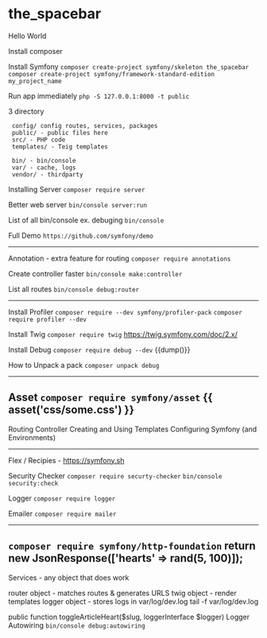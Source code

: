 # the_spacebar
Hello World

Install composer

Install Symfony
`composer create-project symfony/skeleton the_spacebar`
`composer create-project symfony/framework-standard-edition my_project_name`

Run app immediately
`php -S 127.0.0.1:8000 -t public`

3 directory
```
 config/ config routes, services, packages
 public/ - public files here
 src/ - PHP code
 templates/ - Teig templates

 bin/ - bin/console
 var/ - cache, logs
 vendor/ - thirdparty
 ```

Installing Server
`composer require server`

Better web server
`bin/console server:run`

List of all bin/console ex. debuging
`bin/console`

Full Demo
`https://github.com/symfony/demo`

----------------------

Annotation - extra feature for routing
`composer require annotations`

Create controller faster
`bin/console make:controller`

List all routes
`bin/console debug:router`

-----------------------

Install Profiler
`composer require --dev symfony/profiler-pack`
`composer require profiler --dev`

Install Twig
`composer require twig`
https://twig.symfony.com/doc/2.x/

Install Debug
`composer require debug --dev`
 {{dump()}}

How to Unpack a pack
`composer unpack debug`

----------------------
Asset
`composer require symfony/asset`
{{ asset('css/some.css') }}
----------------------

Routing
Controller
Creating and Using Templates
Configuring Symfony (and Environments)

----------------------

Flex / Recipies - https://symfony.sh

Security Checker
`composer require securty-checker`
`bin/console security:check`

Logger
`composer require logger`

Emailer
`composer require mailer`

-------------------
`composer require symfony/http-foundation`
return new JsonResponse(['hearts' => rand(5, 100)]);
-------------------
Services - any object that does work

router object - matches routes & generates URLS
twig object - render templates
logger object - stores logs in var/log/dev.log
tail -f var/log/dev.log

public function toggleArticleHeart($slug, loggerInterface $logger)
Logger Autowiring
`bin/console debug:autowiring`